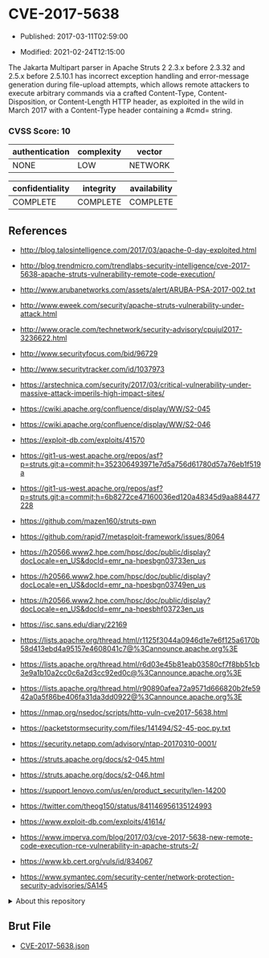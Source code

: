# CVE-2017-5638

- Published: 2017-03-11T02:59:00

- Modified: 2021-02-24T12:15:00

The Jakarta Multipart parser in Apache Struts 2 2.3.x before 2.3.32 and 2.5.x before 2.5.10.1 has incorrect exception handling and error-message generation during file-upload attempts, which allows remote attackers to execute arbitrary commands via a crafted Content-Type, Content-Disposition, or Content-Length HTTP header, as exploited in the wild in March 2017 with a Content-Type header containing a #cmd= string.

### CVSS Score: **10**

| authentication | complexity | vector |
| --- | --- | --- |
| NONE | LOW | NETWORK |

| confidentiality | integrity | availability |
| --- | --- | --- |
| COMPLETE | COMPLETE | COMPLETE |

## References

* http://blog.talosintelligence.com/2017/03/apache-0-day-exploited.html

* http://blog.trendmicro.com/trendlabs-security-intelligence/cve-2017-5638-apache-struts-vulnerability-remote-code-execution/

* http://www.arubanetworks.com/assets/alert/ARUBA-PSA-2017-002.txt

* http://www.eweek.com/security/apache-struts-vulnerability-under-attack.html

* http://www.oracle.com/technetwork/security-advisory/cpujul2017-3236622.html

* http://www.securityfocus.com/bid/96729

* http://www.securitytracker.com/id/1037973

* https://arstechnica.com/security/2017/03/critical-vulnerability-under-massive-attack-imperils-high-impact-sites/

* https://cwiki.apache.org/confluence/display/WW/S2-045

* https://cwiki.apache.org/confluence/display/WW/S2-046

* https://exploit-db.com/exploits/41570

* https://git1-us-west.apache.org/repos/asf?p=struts.git;a=commit;h=352306493971e7d5a756d61780d57a76eb1f519a

* https://git1-us-west.apache.org/repos/asf?p=struts.git;a=commit;h=6b8272ce47160036ed120a48345d9aa884477228

* https://github.com/mazen160/struts-pwn

* https://github.com/rapid7/metasploit-framework/issues/8064

* https://h20566.www2.hpe.com/hpsc/doc/public/display?docLocale=en_US&docId=emr_na-hpesbgn03733en_us

* https://h20566.www2.hpe.com/hpsc/doc/public/display?docLocale=en_US&docId=emr_na-hpesbgn03749en_us

* https://h20566.www2.hpe.com/hpsc/doc/public/display?docLocale=en_US&docId=emr_na-hpesbhf03723en_us

* https://isc.sans.edu/diary/22169

* https://lists.apache.org/thread.html/r1125f3044a0946d1e7e6f125a6170b58d413ebd4a95157e4608041c7@%3Cannounce.apache.org%3E

* https://lists.apache.org/thread.html/r6d03e45b81eab03580cf7f8bb51cb3e9a1b10a2cc0c6a2d3cc92ed0c@%3Cannounce.apache.org%3E

* https://lists.apache.org/thread.html/r90890afea72a9571d666820b2fe5942a0a5f86be406fa31da3dd0922@%3Cannounce.apache.org%3E

* https://nmap.org/nsedoc/scripts/http-vuln-cve2017-5638.html

* https://packetstormsecurity.com/files/141494/S2-45-poc.py.txt

* https://security.netapp.com/advisory/ntap-20170310-0001/

* https://struts.apache.org/docs/s2-045.html

* https://struts.apache.org/docs/s2-046.html

* https://support.lenovo.com/us/en/product_security/len-14200

* https://twitter.com/theog150/status/841146956135124993

* https://www.exploit-db.com/exploits/41614/

* https://www.imperva.com/blog/2017/03/cve-2017-5638-new-remote-code-execution-rce-vulnerability-in-apache-struts-2/

* https://www.kb.cert.org/vuls/id/834067

* https://www.symantec.com/security-center/network-protection-security-advisories/SA145

<details>
<summary>About this repository</summary> 

  This repository is part of the project [Live Hack CVE](https://github.com/Live-Hack-CVE). Main website can be found [www.live-hack.org](https://www.live-hack.org) 
  
  Made by [Sn0wAlice](https://github.com/Sn0wAlice) for the people that care about security and need to have a feed of the latest CVEs. Hope you enjoy it, don't forget to star the repo and follow me on [Twitter](https://twitter.com/Sn0wAlice) and [Github](https://github.com/Sn0wAlice). And that is my [personnal website](https://www.alice-snow.me/)

  - [Home Page](https://github.com/Live-Hack-CVE)
  - [Framework](https://github.com/Live-Hack-CVE/cve-framework)
  - [CVE database](https://github.com/Live-Hack-CVE/full_database)
  - [Changelog](https://github.com/Live-Hack-CVE/Changelog)
</details>

## Brut File

* [CVE-2017-5638.json](https://raw.githubusercontent.com/Live-Hack-CVE/full_database/main/cves/2017/CVE-2017-5638.json)

